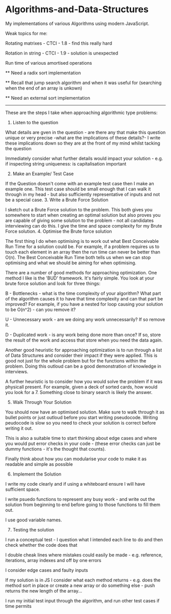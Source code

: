 # Algorithms-and-Data-Structures

My implementations of various Algorithms using modern JavaScript.

Weak topics for me:

Rotating matrixes - CTCI - 1.8 - find this really hard

Rotation in string - CTCI - 1.9 - solution is unexpected

Run time of various amortised operations

** Need a radix sort implementation

** Recall that jump search algorithm and when it was useful for (searching when the end of an array is unkown)

** Need an external sort implementation

--------------------------------------------------------------------------------------------------------------------

These are the steps I take when approaching algorithmic type problems:
1. Listen to the question

What details are gven in the question - are there any that make this question unique or very precise -what are the implications of these details?- I write these implications down so they are at the front of my mind whilst tacking the question

Immediately consider what further details would impact your solution - e.g. if inspecting string uniqueness: is capitalisation important

2. Make an Example/ Test Case

If the Question doesn't come with an example test case then I make an example one. This test case should be small enough that I can walk it through in my head - but also sufficiently representative of inputs and not be a special case.
3. Write a Brute Force Solution

I sketch out a Brute Force solution to the problem. This both gives you somewhere to start when creating an optimal solution but also proves you are capable of giving some solution to the problem - not all candidates interviewing can do this. I give the time and space complexity for my Brute Force solution.
4. Optimise the Brute force solution

The first thing I do when optimising is to work out what Best Conceivable Run Time for a solution could be. For example, if a problem requires us to touch each element in an array then the run time can never be better than O(n). The Best Conceivable Run Time both tells us when we can stop optimising and what we should be aiming for when optimising.

There are a number of good methods for approaching optimization. One method I like is the 'BUD' framework. It's fairly simple. You look at your brute force solution and look for three things:

B - Bottlenecks - what is the time complexity of your algorithm? What part of the algorithm causes it to have that time complexity and can that part be improved? For example, if you have a nested for loop causing your solution to be O(n^2) - can you remove it?

U - Unnecessary work - are we doing any work unnecessarily? If so remove it.

D - Duplicated work - is any work being done more than once? If so, store the result of the work and access that store when you need the data again.

Another good heuristic for approaching optimization is to run through a list of Data Structures and consider their impact if they were applied. This is good not just for the whole problem but for the functions within the problem. Doing this outloud can be a good demonstration of knowledge in interviews.

A further heuristic is to consider how you would solve the problem if it was physicall present. For example, given a deck of sorted cards, how would you look for a 7. Something close to binary search is likely the answer.

5. Walk Through Your Solution

You should now have an optimised solution. Make sure to walk through it as bullet points or just outloud before you start writing pseudocode. Writing peudocode is slow so you need to check your solution is correct before writing it out.

This is also a suitable time to start thinking about edge cases and where you would put error checks in your code - (these error checks can just be dummy functions - it's the thought that counts).

Finally think about how you can modularise your code to make it as readable and simple as possible

6. Implement the Solution

I write my code clearly and if using a whiteboard ensure I will have sufficient space.

I write psuedo functions to represent any busy work - and write out the solution from beginning to end before going to those functions to fill them out.

I use good variable names.

7. Testing the solution

I run a conceptual test - I question what I intended each line to do and then check whether the code does that

I double cheak lines where mistakes could easily be made - e.g. reference, iterations, array indexes and off by one errors

I consider edge cases and faulty inputs

If my solution is in JS I consider what each method returns - e.g. does the method sort in place or create a new array or do something else - push returns the new length of the array...

I run my initial test input through the algorithm, and run other test cases if time permits
